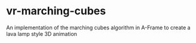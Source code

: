 # vr-marching-cubes
An implementation of the marching cubes algorithm in A-Frame to create a lava lamp style 3D animation
